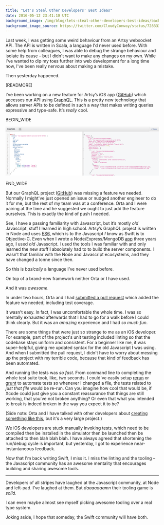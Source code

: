 ```yaml
---
title: "Let's Steal Other Developers' Best Ideas"
date: 2016-05-12 23:41:10 UTC
background_image: /img/blog/lets-steal-other-developers-best-ideas/background.jpg
background_image_source: https://twitter.com/CloudyConway/status/728333617999564800
---
```


Last week, I was getting some weird behaviour from an Artsy websocket API. The API is written in Scala, a language I'd never used before. With some help from colleagues, I was able to debug the strange behaviour and isolate its cause – but I didn't want to make any changes on my own. While I've wanted to dip my toes further into web development for a long time now, I've been really nervous about making a mistake.

Then yesterday happened.

(READMORE)

I’ve been working on a new feature for Artsy’s iOS app ([GitHub](https://github.com/artsy/eigen)) which accesses our API using [GraphQL](http://graphql.org). This is a pretty new technology that allows server APIs to be defined in such a way that makes writing queries expressive and type-safe. It’s _really_ cool.

BEGIN_WIDE

![An example GraphQL query and response.](/img/blog/lets-steal-other-developers-best-ideas/example.png)

END_WIDE

But our GraphQL project ([GitHub](https://github.com/artsy/metaphysics)) was missing a feature we needed. Normally I might've just opened an issue or nudged another engineer to do it for me, but the rest of my team was at a conference. Orta and I were pairing at the time and he suggested we ought to just add the feature ourselves. This is exactly the kind of push I needed.

See, I have a passing familiarity with Javascript, but it’s mostly _old_ Javascript, stuff I learned in high school. Artsy’s GraphQL project is written in Node and uses [ES6](https://github.com/lukehoban/es6features), which is to the Javascript _I_ know as Swift is to Objective-C. Even when I wrote a Node/Express/MongoDB [app](https://ashfurrow.com/blog/35mm-launch/) three years ago, I used _old_ Javascript. I used the tools I was familiar with and only learned the new stuff I absolutely had to to build the server components. I wasn’t that familiar with the Node and Javascript ecosystems, and they have changed a tonne since then. 

So this is _basically_ a language I’ve never used before. 

On top of a brand-new framework neither Orta or I have used.

And it was _awesome_. 

In under two hours, Orta and I had [submitted a pull request](https://github.com/artsy/metaphysics/pull/243) which added the feature we needed, including test coverage. 

It wasn't easy. In fact, I was uncomfortable the whole time. I was so mentally exhausted afterwards that I had to go for a walk before I could think clearly. But it was an _amazing_ experience and I had _so much fun_. 

There are some things that were just so strange to me as an iOS developer. For example, part of the project's unit testing included linting so that the codebase stays uniform and consistent. For a beginner like me, it was super-helpful, giving me updated syntax for the old Javascript I was using. And when I submitted the pull request, I didn't have to worry about messing up the project with my terrible code, because that kind of feedback has been automated.

And running the tests was _so fast_. From command line to completing the whole test suite took, like, two seconds. I could've easily setup [rerun](https://github.com/alexch/rerun) or [grunt](http://gruntjs.com) to automate tests so whenever I changed a file, the tests related to _just that file_ would be re-run. Can you imagine how cool that would be, if Xcode could just give you a constant reassurance that things are still working, that you've not broken anything? Or even that what you intended to break is indeed broken in the way you expect it to be? 

(Side note: Orta and I have talked with other developers about [creating something like this](https://github.com/artsy/mobile/issues/26), but it's a very large project.)

We iOS developers are stuck manually invoking tests, which need to be compiled then be installed in the simulator then be launched then be attached to then blah blah blah. I have always agreed that shortening the run/debug cycle is important, but yesterday, I got to experience near-instantaneous feedback. 

Now that I'm back writing Swift, I miss it. I miss the linting and the tooling – the Javascript community has an awesome mentality that encourages building and sharing awesome tools.

---

Developers of all stripes have laughed at the Javascript community, at Node and left-pad. I've laughed at them. But _daaaaaaamn_ their tooling game is _solid_. 

I can even maybe almost see myself picking awesome tooling over a real type system. 

Joking aside, I hope that someday, the Swift community will have both.
